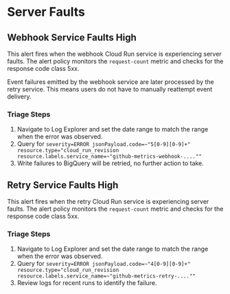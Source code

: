# Server Faults

## Webhook Service Faults High

This alert fires when the webhook Cloud Run service is experiencing server faults. The alert policy monitors the `request-count` metric and checks for the response code class 5xx.

Event failures emitted by the webhook service are later processed by the retry service. This means users do not have to manually reattempt event delivery. 

### Triage Steps

1. Navigate to Log Explorer and set the date range to match the range when the error was observed.
2. Query for `severity=ERROR jsonPayload.code=~"5[0-9][0-9]+" resource.type="cloud_run_revision resource.labels.service_name=~"github-metrics-webhook-....""`
3. Write failures to BigQuery will be retried, no further action to take.


## Retry Service Faults High

This alert fires when the retry Cloud Run service is experiencing server faults. The alert policy monitors the `request-count` metric and checks for the response code class 5xx.

### Triage Steps

1. Navigate to Log Explorer and set the date range to match the range when the error was observed.
2. Query for `severity=ERROR jsonPayload.code=~"4[0-9][0-9]+" resource.type="cloud_run_revision resource.labels.service_name=~"github-metrics-retry-....""`
3. Review logs for recent runs to identify the failure.
